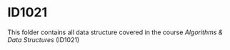# ID1021

This folder contains all data structure covered in the course _Algorithms & Data Structures_ (ID1021)
